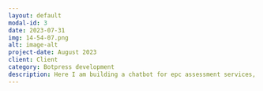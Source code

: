 ```yaml
---
layout: default
modal-id: 3
date: 2023-07-31
img: 14-54-07.png
alt: image-alt
project-date: August 2023
client: Client
category: Botpress development
description: Here I am building a chatbot for epc assessment services, that can help users with queries and find useful information, i trained the knowledgebase on UK government data which includes information on the various grants available.
---
```

